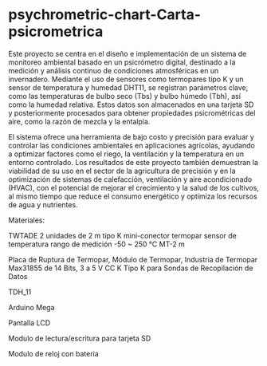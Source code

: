 # psychrometric-chart-Carta-psicrometrica
Este proyecto se centra en el diseño e implementación de un sistema de monitoreo ambiental basado en un psicrómetro digital, destinado a la medición y análisis continuo de condiciones atmosféricas en un invernadero. Mediante el uso de sensores como termopares tipo K y un sensor de temperatura y humedad DHT11, se registran parámetros clave, como las temperaturas de bulbo seco (Tbs) y bulbo húmedo (Tbh), así como la humedad relativa. Estos datos son almacenados en una tarjeta SD y posteriormente procesados para obtener propiedades psicrométricas del aire, como la razón de mezcla y la entalpía.

El sistema ofrece una herramienta de bajo costo y precisión para evaluar y controlar las condiciones ambientales en aplicaciones agrícolas, ayudando a optimizar factores como el riego, la ventilación y la temperatura en un entorno controlado. Los resultados de este proyecto también demuestran la viabilidad de su uso en el sector de la agricultura de precisión y en la optimización de sistemas de calefacción, ventilación y aire acondicionado (HVAC), con el potencial de mejorar el crecimiento y la salud de los cultivos, al mismo tiempo que reduce el consumo energético y optimiza los recursos de agua y nutrientes.

Materiales:

TWTADE 2 unidades de 2 m tipo K mini-conector termopar sensor de temperatura rango de medición -50 ~ 250 °C MT-2 m

Placa de Ruptura de Termopar, Módulo de Termopar, Industria de Termopar Max31855 de 14 Bits, 3 a 5 V CC K Tipo K para Sondas de Recopilación de Datos

TDH_11

Arduino Mega

Pantalla LCD

Modulo de lectura/escritura para tarjeta SD

Modulo de reloj con bateria
